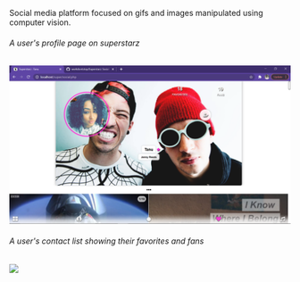 Social media platform focused on gifs and images manipulated using computer vision.


<h6 style="font-weight:normal">A user's profile page on superstarz</h6>
<img src="shots/Screenshot%20(1614).png" width=600 >


<h6 style="font-weight:normal">A user's contact list showing their favorites and fans</h6>
<img src="Screenshot%20(1622).png" width=600 >


